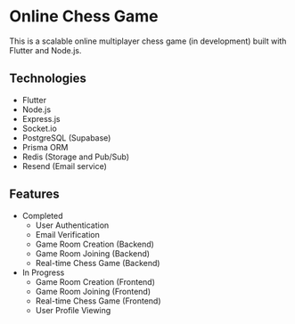 # Online Chess Game
This is a scalable online multiplayer chess game (in development) built with Flutter and Node.js.

## Technologies
- Flutter
- Node.js
- Express.js
- Socket.io
- PostgreSQL (Supabase)
- Prisma ORM
- Redis (Storage and Pub/Sub)
- Resend (Email service)

## Features
- Completed
    - User Authentication
    - Email Verification
    - Game Room Creation (Backend)
    - Game Room Joining (Backend)
    - Real-time Chess Game (Backend)
- In Progress
    - Game Room Creation (Frontend)
    - Game Room Joining (Frontend)
    - Real-time Chess Game (Frontend)
    - User Profile Viewing